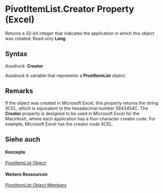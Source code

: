 
# PivotItemList.Creator Property (Excel)

Returns a 32-bit integer that indicates the application in which this object was created. Read-only  **Long**.


## Syntax

 _Ausdruck_. **Creator**

 _Ausdruck_ A variable that represents a **PivotItemList** object.


## Remarks

If the object was created in Microsoft Excel, this property returns the string XCEL, which is equivalent to the hexadecimal number 5843454C. The  **Creator** property is designed to be used in Microsoft Excel for the Macintosh, where each application has a four-character creator code. For example, Microsoft Excel has the creator code XCEL.


## Siehe auch


#### Konzepte


[PivotItemList Object](2b0fc8e5-6073-9cb1-2217-1e8715cddb1e.md)
#### Weitere Ressourcen


[PivotItemList Object Members](http://msdn.microsoft.com/library/400105d3-65ff-523c-b637-7b22a4ffab9e%28Office.15%29.aspx)